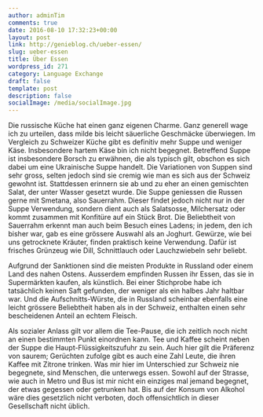 ```yaml
---
author: adminTim
comments: true
date: 2016-08-10 17:32:23+00:00
layout: post
link: http://genieblog.ch/ueber-essen/
slug: ueber-essen
title: Über Essen
wordpress_id: 271
category: Language Exchange
draft: false
template: post
description: false
socialImage: /media/socialImage.jpg
---
```


Die russische Küche hat einen ganz eigenen Charme. Ganz generell wage ich zu urteilen, dass milde bis leicht säuerliche Geschmäcke überwiegen. Im Vergleich zu Schweizer Küche gibt es definitiv mehr Suppe und weniger Käse. Insbesondere hartem Käse bin ich nicht begegnet. Betreffend Suppe ist insbesondere Borsch zu erwähnen, die als typisch gilt, obschon es sich dabei um eine Ukrainische Suppe handelt. Die Variationen von Suppen sind sehr gross, selten jedoch sind sie cremig wie man es sich aus der Schweiz gewohnt ist. Stattdessen erinnern sie ab und zu eher an einen gemischten Salat, der unter Wasser gesetzt wurde. Die Suppe geniessen die Russen gerne mit Smetana, also Sauerrahm. Dieser findet jedoch nicht nur in der Suppe Verwendung, sondern dient auch als Salatsosse, Milchersatz oder kommt zusammen mit Konfitüre auf ein Stück Brot. Die Beliebtheit von Sauerrahm erkennt man auch beim Besuch eines Ladens; in jedem, den ich bisher war, gab es eine grössere Auswahl als an Joghurt. Gewürze, wie bei uns getrocknete Kräuter, finden praktisch keine Verwendung. Dafür ist frisches Grünzeug wie Dill, Schnittlauch oder Lauchzwiebeln sehr beliebt.

Aufgrund der Sanktionen sind die meisten Produkte in Russland oder einem Land des nahen Ostens. Ausserdem empfinden Russen ihr Essen, das sie in Supermärkten kaufen, als künstlich. Bei einer Stichprobe habe ich tatsächlich keinen Saft gefunden, der weniger als ein halbes Jahr haltbar war. Und die Aufschnitts-Würste, die in Russland scheinbar ebenfalls eine leicht grössere Beliebtheit haben als in der Schweiz, enthalten einen sehr bescheidenen Anteil an echtem Fleisch. 

Als sozialer Anlass gilt vor allem die Tee-Pause, die ich zeitlich noch nicht an einen bestimmten Punkt einordnen kann. Tee und Kaffee scheint neben der Suppe die Haupt-Flüssigkeitszufuhr zu sein. Auch hier gilt die Präferenz von saurem; Gerüchten zufolge gibt es auch eine Zahl Leute, die ihren Kaffee mit Zitrone trinken. 
Was mir hier im Unterschied zur Schweiz nie begegnete, sind Menschen, die unterwegs essen. Sowohl auf der Strasse, wie auch in Metro und Bus ist mir nicht ein einziges mal jemand begegnet, der etwas gegessen oder getrunken hat. Bis auf der Konsum von Alkohol wäre dies gesetzlich nicht verboten, doch offensichtlich in dieser Gesellschaft nicht üblich.
